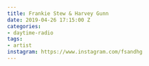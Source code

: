 ```yaml
---
title: Frankie Stew & Harvey Gunn
date: 2019-04-26 17:15:00 Z
categories:
- daytime-radio
tags:
- artist
instagram: https://www.instagram.com/fsandhg
---
```


